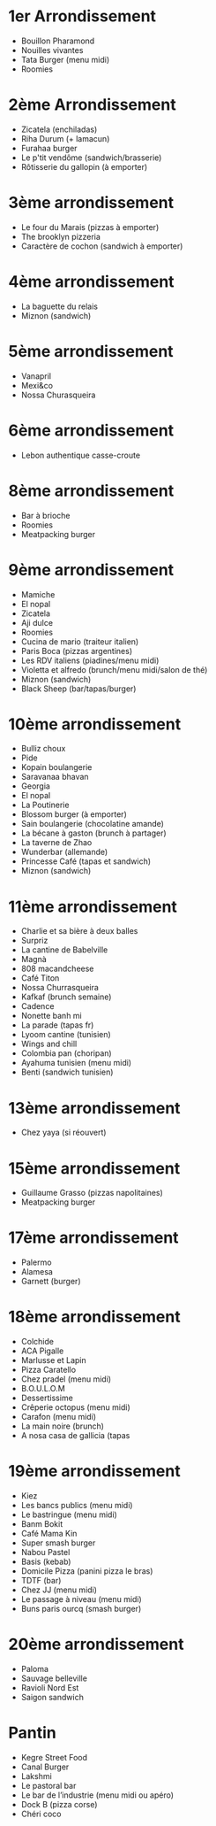 # 1er Arrondissement
- Bouillon Pharamond
- Nouilles vivantes
- Tata Burger (menu midi)
- Roomies

# 2ème Arrondissement
- Zicatela (enchiladas)
- Riha Durum (+ lamacun)
- Furahaa burger
- Le p'tit vendôme (sandwich/brasserie)
- Rôtisserie du gallopin (à emporter)

# 3ème arrondissement
- Le four du Marais (pizzas à emporter)
- The brooklyn pizzeria
- Caractère de cochon (sandwich à emporter)
 
# 4ème arrondissement
- La baguette du relais
- Miznon (sandwich)

# 5ème arrondissement
- Vanapril
- Mexi&co
- Nossa Churasqueira

# 6ème arrondissement
- Lebon authentique casse-croute

# 8ème arrondissement
- Bar à brioche
- Roomies
- Meatpacking burger

# 9ème arrondissement
- Mamiche
- El nopal
- Zicatela
- Aji dulce
- Roomies
- Cucina de mario (traiteur italien)
- Paris Boca (pizzas argentines)
- Les RDV italiens (piadines/menu midi)
- Violetta et alfredo (brunch/menu midi/salon de thé)
- Miznon (sandwich)
- Black Sheep (bar/tapas/burger)

# 10ème arrondissement
- Bulliz choux
- Pide
- Kopain boulangerie
- Saravanaa bhavan
- Georgia
- El nopal
- La Poutinerie
- Blossom burger (à emporter)
- Sain boulangerie (chocolatine amande)
- La bécane à gaston (brunch à partager)
- La taverne de Zhao
- Wunderbar (allemande)
- Princesse Café (tapas et sandwich)
- Miznon (sandwich) 

# 11ème arrondissement
- Charlie et sa bière à deux balles
- Surpriz
- La cantine de Babelville
- Magnà
- 808 macandcheese
- Café Titon
- Nossa Churrasqueira
- Kafkaf (brunch semaine)
- Cadence
- Nonette banh mi
- La parade (tapas fr)
- Lyoom cantine (tunisien)
- Wings and chill
- Colombia pan (choripan)
- Ayahuma tunisien (menu midi)
- Benti (sandwich tunisien)

# 13ème arrondissement
- Chez yaya (si réouvert)

# 15ème arrondissement
- Guillaume Grasso (pizzas napolitaines)
- Meatpacking burger

# 17ème arrondissement
- Palermo
- Alamesa
- Garnett (burger)

# 18ème arrondissement
- Colchide
- ACA Pigalle
- Marlusse et Lapin
- Pizza Caratello
- Chez pradel (menu midi)
- B.O.U.L.O.M
- Dessertissime
- Crêperie octopus (menu midi)
- Carafon (menu midi)
- La main noire (brunch)
- A nosa casa de gallicia (tapas 
 
# 19ème arrondissement
- Kiez
- Les bancs publics (menu midi)
- Le bastringue (menu midi)
- Banm Bokit
- Café Mama Kin
- Super smash burger
- Nabou Pastel
- Basis (kebab)
- Domicile Pizza (panini pizza le bras)
- TDTF (bar)
- Chez JJ (menu midi)
- Le passage à niveau (menu midi)
- Buns paris ourcq (smash burger)

# 20ème arrondissement
- Paloma
- Sauvage belleville
- Ravioli Nord Est
- Saigon sandwich
 
# Pantin
- Kegre Street Food
- Canal Burger
- Lakshmi
- Le pastoral bar
- Le bar de l’industrie (menu midi ou apéro)
- Dock B (pizza corse)
- Chéri coco
